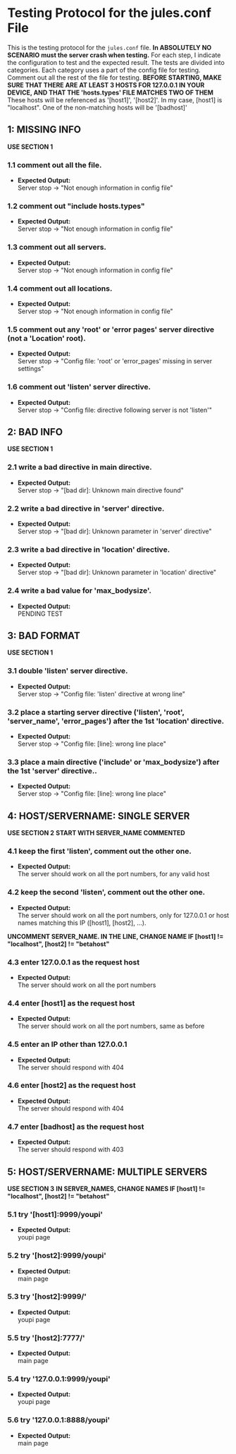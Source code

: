 # Testing Protocol for the jules.conf File

This is the testing protocol for the `jules.conf` file.
**In ABSOLUTELY NO SCENARIO must the server crash when testing.**
For each step, I indicate the configuration to test and the expected result.
The tests are divided into categories. Each category uses a part of the config file for testing. Comment out all the rest of the file for testing.
**BEFORE STARTING, MAKE SURE THAT THERE ARE AT LEAST 3 HOSTS FOR 127.0.0.1 IN YOUR DEVICE, AND THAT THE 'hosts.types' FILE MATCHES TWO OF THEM** These hosts will be referenced as '[host1]', '[host2]'. In my case, [host1] is "localhost". One of the non-matching hosts will be '[badhost]'


## 1: MISSING INFO

**USE SECTION 1**

### 1.1 comment out all the file.

- **Expected Output:**  
  Server stop -> "Not enough information in config file"

### 1.2 comment out "include hosts.types"

- **Expected Output:**  
  Server stop -> "Not enough information in config file"

### 1.3 comment out all servers.

- **Expected Output:**  
  Server stop -> "Not enough information in config file"

### 1.4 comment out all locations.

- **Expected Output:**  
  Server stop -> "Not enough information in config file"

### 1.5 comment out any 'root' or 'error pages' server directive (not a 'Location' root).

- **Expected Output:**  
  Server stop -> "Config file: 'root' or 'error_pages' missing in server settings"

### 1.6 comment out 'listen' server directive.

- **Expected Output:**  
  Server stop -> "Config file: directive following server is not 'listen'"


## 2: BAD INFO

**USE SECTION 1**

### 2.1 write a bad directive in main directive.

- **Expected Output:**  
  Server stop -> "[bad dir]: Unknown main directive found"

### 2.2 write a bad directive in 'server' directive.

- **Expected Output:**  
  Server stop -> "[bad dir]: Unknown parameter in 'server' directive"

### 2.3 write a bad directive in 'location' directive.

- **Expected Output:**  
  Server stop -> "[bad dir]: Unknown parameter in 'location' directive"

### 2.4 write a bad value for 'max_bodysize'.

- **Expected Output:**  
  PENDING TEST


## 3: BAD FORMAT

**USE SECTION 1**

### 3.1 double 'listen' server directive.

- **Expected Output:**  
  Server stop -> "Config file: 'listen' directive at wrong line"

### 3.2 place a starting server directive ('listen', 'root', 'server_name', 'error_pages') after the 1st 'location' directive.

- **Expected Output:**  
  Server stop -> "Config file: [line]: wrong line place"

### 3.3 place a main directive ('include' or 'max_bodysize') after the 1st 'server' directive..

- **Expected Output:**  
  Server stop -> "Config file: [line]: wrong line place"


## 4: HOST/SERVERNAME: SINGLE SERVER

**USE SECTION 2**
**START WITH SERVER_NAME COMMENTED**

### 4.1 keep the first 'listen', comment out the other one.

- **Expected Output:**  
  The server should work on all the port numbers, for any valid host

### 4.2 keep the second 'listen', comment out the other one.

- **Expected Output:**  
  The server should work on all the port numbers, only for 127.0.0.1 or host names matching this IP ([host1], [host2], ...).

**UNCOMMENT SERVER_NAME. IN THE LINE, CHANGE NAME IF [host1] != "localhost", [host2] != "betahost"**

### 4.3 enter 127.0.0.1 as the request host

- **Expected Output:**  
  The server should work on all the port numbers

### 4.4 enter [host1] as the request host

- **Expected Output:**  
  The server should work on all the port numbers, same as before

### 4.5 enter an IP other than 127.0.0.1

- **Expected Output:**  
  The server should respond with 404

### 4.6 enter [host2] as the request host

- **Expected Output:**  
  The server should respond with 404

### 4.7 enter [badhost] as the request host

- **Expected Output:**  
  The server should respond with 403


## 5: HOST/SERVERNAME: MULTIPLE SERVERS

**USE SECTION 3**
**IN SERVER_NAMES, CHANGE NAMES IF [host1] != "localhost", [host2] != "betahost"**

### 5.1 try '[host1]:9999/youpi'

- **Expected Output:**  
  youpi page

### 5.2 try '[host2]:9999/youpi'

- **Expected Output:**  
  main page

### 5.3 try '[host2]:9999/'

- **Expected Output:**  
  youpi page

### 5.5 try '[host2]:7777/'

- **Expected Output:**  
  main page

### 5.4 try '127.0.0.1:9999/youpi'

- **Expected Output:**  
  youpi page

### 5.6 try '127.0.0.1:8888/youpi'

- **Expected Output:**  
  main page